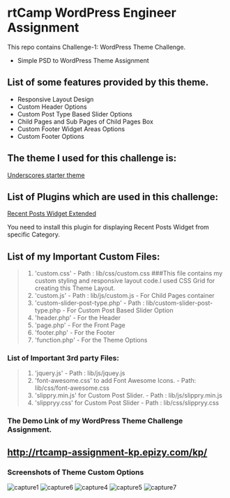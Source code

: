 # rtCamp WordPress Engineer Assignment
  This repo contains Challenge-1: WordPress Theme Challenge.
* Simple PSD to WordPress Theme Assignment
## List of some features provided by this theme.
* Responsive Layout Design
* Custom Header Options
* Custom Post Type Based Slider Options
* Child Pages and Sub Pages of Child Pages Box 
* Custom Footer Widget Areas Options
* Custom Footer Options
## The theme I used for this challenge is:
 [Underscores starter theme](https://underscores.me/)
## List of Plugins which are used in this challenge:
 [Recent Posts Widget Extended](https://wordpress.org/plugins/recent-posts-widget-extended/)
 
 You need to install this plugin for displaying Recent Posts Widget from specific Category.
## List of my Important Custom Files:
>1. 'custom.css' - Path : lib/css/custom.css
   ###This file contains my custom styling and responsive layout code.I used CSS Grid for creating this Theme Layout.
>2. 'custom.js' - Path : lib/js/custom.js - For Child Pages container
>3. 'custom-slider-post-type.php' - Path : lib/custom-slider-post-type.php - For Custom Post Based Slider Option 
>4. 'header.php' - For the Header
>5. 'page.php' - For the Front Page
>6. 'footer.php' - For the Footer
>7. 'function.php' -  For the Theme Options
### List of Important 3rd party Files:
>1. 'jquery.js' - Path : lib/js/jquey.js
>2. 'font-awesome.css' to add Font Awesome Icons. - Path: lib/css/font-awesome.css
>3. 'slippry.min.js' for Custom Post Slider. - Path : lib/js/slippry.min.js
>4. 'slippryy.css' for Custom Post Slider - Path : lib/css/slippryy.css
###  The Demo Link of my WordPress Theme Challenge Assignment.

##  http://rtcamp-assignment-kp.epizy.com/kp/
  
### Screenshots of Theme Custom Options
![capture1](https://user-images.githubusercontent.com/42610373/44520754-79c23c80-a6ee-11e8-87be-b3da9504225b.JPG)
![capture6](https://user-images.githubusercontent.com/42610373/44520430-682c6500-a6ed-11e8-95fa-c3eb0f96a6a7.JPG)
![capture4](https://user-images.githubusercontent.com/42610373/44520128-ac6b3580-a6ec-11e8-8ad0-289833435814.JPG)
![capture5](https://user-images.githubusercontent.com/42610373/44520600-edb01500-a6ed-11e8-98c2-1de7d070bd50.JPG)
![capture7](https://user-images.githubusercontent.com/42610373/44520477-91e58c00-a6ed-11e8-926d-d4b71e285a7f.JPG)
